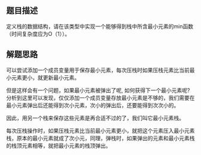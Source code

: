 ## 题目描述
定义栈的数据结构，请在该类型中实现一个能够得到栈中所含最小元素的min函数（时间复杂度应为O（1））。
## 解题思路
可以尝试添加一个成员变量用于保存最小元素，每次压栈时如果压栈元素比当前最小元素更小，就更新最小元素。

但是这样会有一个问题，如果最小元素被弹出了呢, 如何获得下一个最小元素呢? 分析到这里可以发现，仅仅添加一个成员变量存放最小元素是不够的，我们需要在最小元素弹出后还能得到次小元素，次小的弹出后，还要能得到次次小的。

因此，用另一个栈来保存这些元素是再合适不过的了，我们叫它最小元素栈。

每次压栈操作时，如果压栈元素比当前最小元素更小，就把这个元素压入最小元素栈，原本的最小元素就成了次小元，同理，弹栈时，如果弹出的元素和最小元素栈的栈顶元素相等，就把最小元素的栈顶弹出。
